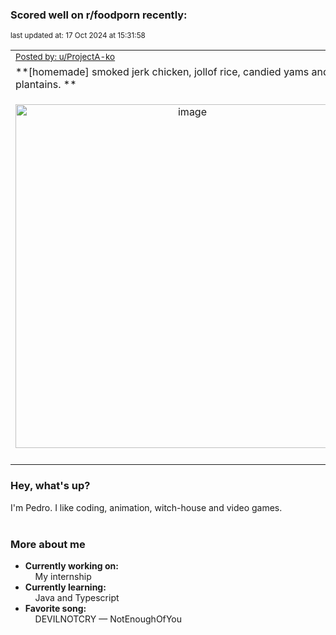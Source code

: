 ### Scored well on r/foodporn recently:

<p align="left"><sub>last updated at: 17 Oct 2024 at 15:31:58</sub></p>

|   |
| --- |
| <sub>[Posted by: u/ProjectA-ko][source]</sub> |
| **[homemade] smoked jerk chicken, jollof rice, candied yams and plantains. ** | 
|<p align="center"> <img alt="image" src="https://i.redd.it/m8o7drncxbtd1.jpeg" width="550" /> </p>|
|   |

### Hey, what's up?

I'm Pedro. I like coding, animation, witch-house and video games.<br><br>

### More about me
- **Currently working on:**  
&nbsp;&nbsp;&nbsp;&nbsp;My internship
- **Currently learning:**  
&nbsp;&nbsp;&nbsp;&nbsp;Java and Typescript
- **Favorite song:**  
&nbsp;&nbsp;&nbsp;&nbsp;DEVILNOTCRY — NotEnoughOfYou<br><br>

  



  
  
  
[linkedin]: https://linkedin.com/in/pedro-h-r-gomes-8a487b14a/
[gmail]: mailto:pilique11@gmail.com
[source]: https://reddit.com/r/FoodPorn/comments/1fy6lo8/homemade_smoked_jerk_chicken_jollof_rice_candied/
[redditAPI]: https://www.reddit.com/dev/api/